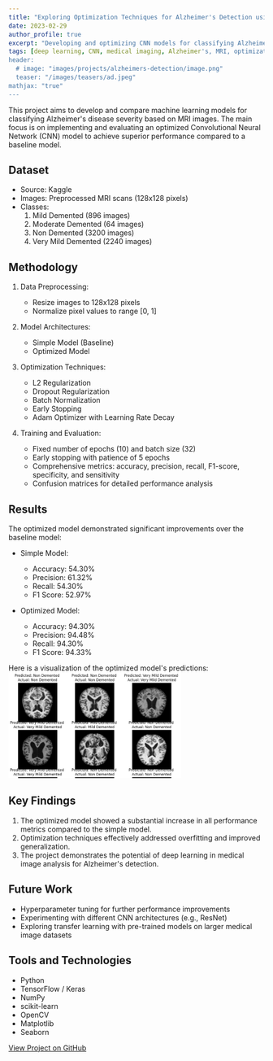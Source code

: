 ```yaml
---
title: "Exploring Optimization Techniques for Alzheimer's Detection using MRI Scans"
date: 2023-02-29
author_profile: true
excerpt: "Developing and optimizing CNN models for classifying Alzheimer's disease severity from MRI scans"
tags: [deep learning, CNN, medical imaging, Alzheimer's, MRI, optimization techniques]
header:
  # image: "images/projects/alzheimers-detection/image.png"
  teaser: "/images/teasers/ad.jpeg"
mathjax: "true"
---
```



This project aims to develop and compare machine learning models for classifying Alzheimer's disease severity based on MRI images. The main focus is on implementing and evaluating an optimized Convolutional Neural Network (CNN) model to achieve superior performance compared to a baseline model.

## Dataset

- Source: Kaggle
- Images: Preprocessed MRI scans (128x128 pixels)
- Classes:
  1. Mild Demented (896 images)
  2. Moderate Demented (64 images)
  3. Non Demented (3200 images)
  4. Very Mild Demented (2240 images)

## Methodology

1. Data Preprocessing:
   - Resize images to 128x128 pixels
   - Normalize pixel values to range [0, 1]

2. Model Architectures:
   - Simple Model (Baseline)
   - Optimized Model

3. Optimization Techniques:
   - L2 Regularization
   - Dropout Regularization
   - Batch Normalization
   - Early Stopping
   - Adam Optimizer with Learning Rate Decay

4. Training and Evaluation:
   - Fixed number of epochs (10) and batch size (32)
   - Early stopping with patience of 5 epochs
   - Comprehensive metrics: accuracy, precision, recall, F1-score, specificity, and sensitivity
   - Confusion matrices for detailed performance analysis

## Results

The optimized model demonstrated significant improvements over the baseline model:

- Simple Model:
  - Accuracy: 54.30%
  - Precision: 61.32%
  - Recall: 54.30%
  - F1 Score: 52.97%

- Optimized Model:
  - Accuracy: 94.30%
  - Precision: 94.48%
  - Recall: 94.30%
  - F1 Score: 94.33%

Here is a visualization of the optimized model's predictions:
![Prediction](/images/projects/alzheimers-detection/image.png)

## Key Findings

1. The optimized model showed a substantial increase in all performance metrics compared to the simple model.
2. Optimization techniques effectively addressed overfitting and improved generalization.
3. The project demonstrates the potential of deep learning in medical image analysis for Alzheimer's detection.

## Future Work

- Hyperparameter tuning for further performance improvements
- Experimenting with different CNN architectures (e.g., ResNet)
- Exploring transfer learning with pre-trained models on larger medical image datasets

## Tools and Technologies

- Python
- TensorFlow / Keras
- NumPy
- scikit-learn
- OpenCV
- Matplotlib
- Seaborn

[View Project on GitHub](https://github.com/CtripleU/Exploring-Optimization-Techniques-for-Alzheimer-s-Detection-using-MRI-Scans.git)